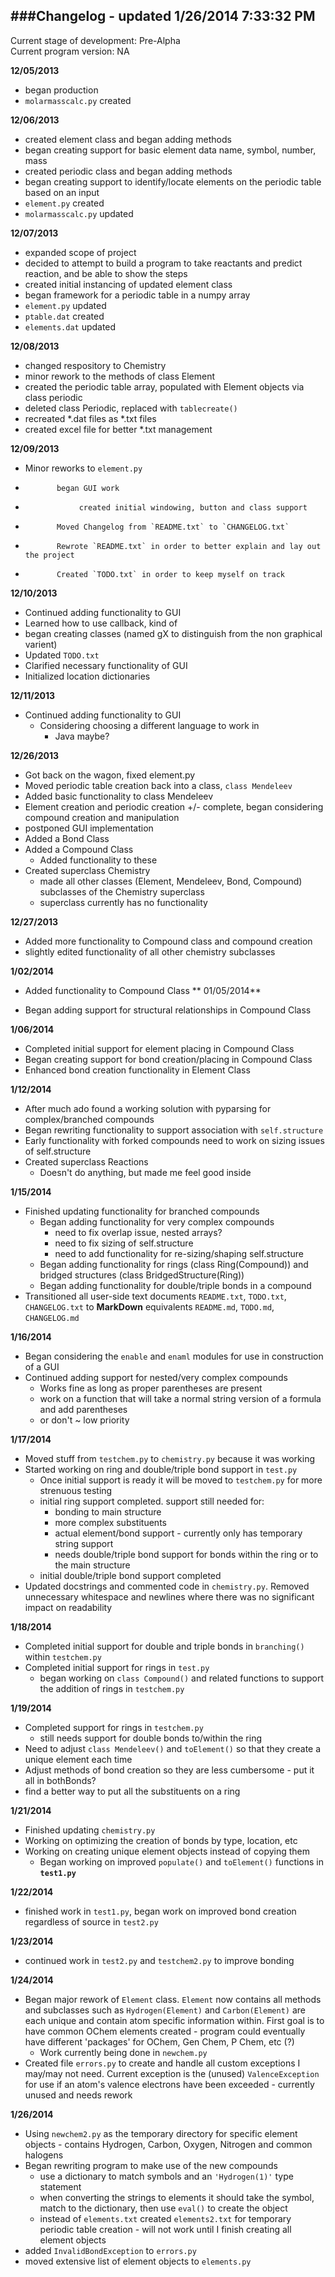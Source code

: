 ###Changelog - updated 1/26/2014 7:33:32 PM 
---
Current stage of development: Pre-Alpha  
Current program version: NA

**12/05/2013** 

- began production
- `molarmasscalc.py` created
          
**12/06/2013** 

- created element class and began adding methods
- began creating support for basic element data name, symbol, number, mass
- created periodic class and began adding methods
- began creating support to identify/locate elements on the periodic table based on an input
- `element.py` created
- `molarmasscalc.py` updated
          
**12/07/2013**

- expanded scope of project
- decided to attempt to build a program to take reactants and predict reaction, and be able to show the steps
- created initial instancing of updated element class
- began framework for a periodic table in a numpy array
- `element.py` updated
- `ptable.dat` created
- `elements.dat` updated

**12/08/2013**

- changed respository to Chemistry
- minor rework to the methods of class Element
- created the periodic table array, populated with Element objects via class periodic
- deleted class Periodic, replaced with `tablecreate()`
- recreated *.dat files as *.txt files
- created excel file for better *.txt management
           
**12/09/2013** 

- Minor reworks to `element.py`
-            began GUI work
-                 created initial windowing, button and class support
-            Moved Changelog from `README.txt` to `CHANGELOG.txt`
-            Rewrote `README.txt` in order to better explain and lay out the project
-            Created `TODO.txt` in order to keep myself on track

**12/10/2013**

- Continued adding functionality to GUI
- Learned how to use callback, kind of
- began creating classes (named gX to distinguish from the non graphical varient)
- Updated `TODO.txt`
- Clarified necessary functionality of GUI
- Initialized location dictionaries

**12/11/2013** 

- Continued adding functionality to GUI
	- Considering choosing a different language to work in
		- Java maybe?

**12/26/2013**

- Got back on the wagon, fixed element.py
- Moved periodic table creation back into a class, `class Mendeleev`
- Added basic functionality to class Mendeleev
- Element creation and periodic creation +/- complete, began considering compound creation and manipulation 
- postponed GUI implementation
- Added a Bond Class
- Added a Compound Class
	- Added functionality to these
- Created superclass Chemistry
	- made all other classes (Element, Mendeleev, Bond, Compound) subclasses of the Chemistry superclass
	- superclass currently has no functionality

**12/27/2013**

- Added more functionality to Compound class and compound creation
- slightly edited functionality of all other chemistry subclasses
           
**1/02/2014** 

- Added functionality to Compound Class
**
01/05/2014**   

- Began adding support for structural relationships in Compound Class

**1/06/2014** 

- Completed initial support for element placing in Compound Class
- Began creating support for bond creation/placing in Compound Class
- Enhanced bond creation functionality in Element Class
                
**1/12/2014** 

- After much ado found a working solution with pyparsing for complex/branched compounds
- Began rewriting functionality to support association with `self.structure`
- Early functionality with forked compounds need to work on sizing issues of self.structure
- Created superclass Reactions
	- Doesn't do anything, but made me feel good inside

**1/15/2014** 

- Finished updating functionality for branched compounds
	- Began adding functionality for very complex compounds 
		-  need to fix overlap issue, nested arrays?
		-  need to fix sizing of self.structure
		-  need to add functionality for re-sizing/shaping self.structure
	- Began adding functionality for rings (class Ring(Compound)) and bridged structures (class BridgedStructure(Ring))
	- Began adding functionality for double/triple bonds in a compound
- Transitioned all user-side text documents `README.txt`, `TODO.txt`, `CHANGELOG.txt` to **MarkDown** equivalents `README.md`, `TODO.md`, `CHANGELOG.md`
                  
**1/16/2014**

-  Began considering the `enable` and `enaml` modules for use in construction of a GUI
-  Continued adding support for nested/very complex compounds
	- Works fine as long as proper parentheses are present
	- work on a function that will take a normal string version of a formula and add parentheses
	- or don't ~ low priority  

**1/17/2014**

- Moved stuff from `testchem.py` to `chemistry.py` because it was working
- Started working on ring and double/triple bond support in `test.py`
	- Once initial support is ready it will be moved to `testchem.py` for more strenuous testing 
	- initial ring support completed.  support still needed for:
		- bonding to main structure
		- more complex substituents
		- actual element/bond support - currently only has temporary string support   
		- needs double/triple bond support for bonds within the ring or to the main structure 
	- initial double/triple bond support completed  
- Updated docstrings and commented code in `chemistry.py`.  Removed unnecessary whitespace and newlines where there was no significant impact on readability

**1/18/2014**

- Completed initial support for double and triple bonds in `branching()` within `testchem.py`
- Completed initial support for rings in `test.py`
	- began working on `class Compound()` and related functions to support the addition of rings in `testchem.py`

**1/19/2014**

- Completed support for rings in `testchem.py`
	- still needs support for double bonds to/within the ring 
- Need to adjust `class Mendeleev()` and `toElement()` so that they create a unique element each time
- Adjust methods of bond creation so they are less cumbersome - put it all in bothBonds?
- find a better way to put all the substituents on a ring

**1/21/2014**

- Finished updating `chemistry.py`
- Working on optimizing the creation of bonds by type, location, etc
- Working on creating unique element objects instead of copying them
	- Began working on improved `populate()` and `toElement()` functions in **`test1.py`**

**1/22/2014**

- finished work in `test1.py`, began work on improved bond creation regardless of source in `test2.py`

**1/23/2014**

- continued work in `test2.py` and `testchem2.py` to improve bonding

**1/24/2014**

- Began major rework of `Element` class.  `Element` now contains all methods and subclasses such as `Hydrogen(Element)` and `Carbon(Element)` are each unique and contain atom specific information within.  First goal is to have common OChem elements created - program could eventually have different 'packages' for OChem, Gen Chem, P Chem, etc (?)
	- Work currently being done in `newchem.py`
- Created file `errors.py` to create and handle all custom exceptions I may/may not need.  Current exception is the (unused) `ValenceException` for use if an atom's valence electrons have been exceeded - currently unused and needs rework 

**1/26/2014**

- Using `newchem2.py` as the temporary directory for specific element objects - contains Hydrogen, Carbon, Oxygen, Nitrogen and common halogens
- Began rewriting program to make use of the new compounds
	- use a dictionary to match symbols and an `'Hydrogen(1)'` type statement
	- when converting the strings to elements it should take the symbol, match to the dictionary, then use `eval()` to create the object
	- instead of `elements.txt` created `elements2.txt` for temporary periodic table creation - will not work until I finish creating all element objects
- added `InvalidBondException` to `errors.py`
- moved extensive list of element objects to `elements.py`  
